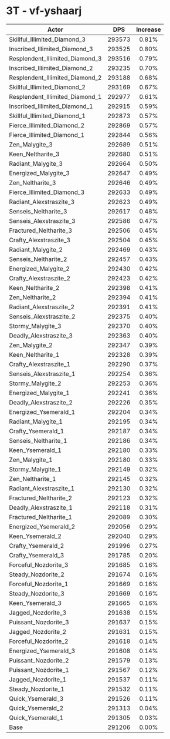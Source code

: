 # 3T - vf-yshaarj
| Actor | DPS | Increase |
|---|:---:|:---:|
|Skillful_Illimited_Diamond_3|293573|0.81%|
|Inscribed_Illimited_Diamond_3|293525|0.80%|
|Resplendent_Illimited_Diamond_3|293516|0.79%|
|Inscribed_Illimited_Diamond_2|293235|0.70%|
|Resplendent_Illimited_Diamond_2|293188|0.68%|
|Skillful_Illimited_Diamond_2|293169|0.67%|
|Resplendent_Illimited_Diamond_1|292977|0.61%|
|Inscribed_Illimited_Diamond_1|292915|0.59%|
|Skillful_Illimited_Diamond_1|292873|0.57%|
|Fierce_Illimited_Diamond_2|292869|0.57%|
|Fierce_Illimited_Diamond_1|292844|0.56%|
|Zen_Malygite_3|292689|0.51%|
|Keen_Neltharite_3|292680|0.51%|
|Radiant_Malygite_3|292664|0.50%|
|Energized_Malygite_3|292647|0.49%|
|Zen_Neltharite_3|292646|0.49%|
|Fierce_Illimited_Diamond_3|292633|0.49%|
|Radiant_Alexstraszite_3|292623|0.49%|
|Senseis_Neltharite_3|292617|0.48%|
|Senseis_Alexstraszite_3|292586|0.47%|
|Fractured_Neltharite_3|292506|0.45%|
|Crafty_Alexstraszite_3|292504|0.45%|
|Radiant_Malygite_2|292469|0.43%|
|Senseis_Neltharite_2|292457|0.43%|
|Energized_Malygite_2|292430|0.42%|
|Crafty_Alexstraszite_2|292423|0.42%|
|Keen_Neltharite_2|292398|0.41%|
|Zen_Neltharite_2|292394|0.41%|
|Radiant_Alexstraszite_2|292391|0.41%|
|Senseis_Alexstraszite_2|292375|0.40%|
|Stormy_Malygite_3|292370|0.40%|
|Deadly_Alexstraszite_3|292363|0.40%|
|Zen_Malygite_2|292347|0.39%|
|Keen_Neltharite_1|292328|0.39%|
|Crafty_Alexstraszite_1|292290|0.37%|
|Senseis_Alexstraszite_1|292254|0.36%|
|Stormy_Malygite_2|292253|0.36%|
|Energized_Malygite_1|292241|0.36%|
|Deadly_Alexstraszite_2|292226|0.35%|
|Energized_Ysemerald_1|292204|0.34%|
|Radiant_Malygite_1|292195|0.34%|
|Crafty_Ysemerald_1|292187|0.34%|
|Senseis_Neltharite_1|292186|0.34%|
|Keen_Ysemerald_1|292180|0.33%|
|Zen_Malygite_1|292180|0.33%|
|Stormy_Malygite_1|292149|0.32%|
|Zen_Neltharite_1|292145|0.32%|
|Radiant_Alexstraszite_1|292130|0.32%|
|Fractured_Neltharite_2|292123|0.32%|
|Deadly_Alexstraszite_1|292118|0.31%|
|Fractured_Neltharite_1|292089|0.30%|
|Energized_Ysemerald_2|292056|0.29%|
|Keen_Ysemerald_2|292040|0.29%|
|Crafty_Ysemerald_2|291996|0.27%|
|Crafty_Ysemerald_3|291785|0.20%|
|Forceful_Nozdorite_3|291685|0.16%|
|Steady_Nozdorite_2|291674|0.16%|
|Forceful_Nozdorite_1|291669|0.16%|
|Steady_Nozdorite_3|291669|0.16%|
|Keen_Ysemerald_3|291665|0.16%|
|Jagged_Nozdorite_3|291638|0.15%|
|Puissant_Nozdorite_3|291637|0.15%|
|Jagged_Nozdorite_2|291631|0.15%|
|Forceful_Nozdorite_2|291618|0.14%|
|Energized_Ysemerald_3|291608|0.14%|
|Puissant_Nozdorite_2|291579|0.13%|
|Puissant_Nozdorite_1|291567|0.12%|
|Jagged_Nozdorite_1|291537|0.11%|
|Steady_Nozdorite_1|291532|0.11%|
|Quick_Ysemerald_3|291526|0.11%|
|Quick_Ysemerald_2|291313|0.04%|
|Quick_Ysemerald_1|291305|0.03%|
|Base|291206|0.00%|
